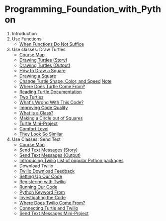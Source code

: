 # Programming_Foundation_with_Python

1. Introduction
1. Use Functions
	* [When Functions Do Not Suffice](https://www.youtube.com/watch?time_continue=15&v=T6_ncBkpJHg)
1. Use classes: Draw Turtles
	* [Course Map](https://www.youtube.com/watch?time_continue=19&v=GDLbBxd4cLc)
	* [Drawing Turtles (Story)](https://www.youtube.com/watch?time_continue=3&v=rPi80SwbEDI)
	* [Drawing Turtles (Output)](https://www.youtube.com/watch?time_continue=21&v=1cM05mJK4JQ)
	* [How to Draw a Square](https://www.youtube.com/watch?time_continue=21&v=ZPvQOJIovA8)
	* [Drawing a Square](https://www.youtube.com/watch?time_continue=16&v=yXvD0K443O0)
	* [Change Turtle Shape, Color, and Speed](https://www.youtube.com/watch?time_continue=19&v=0zuQ5GVNKew) [Note](https://docs.python.org/2/library/turtle.html#)
	* [Where Does Turtle Come From?](https://www.youtube.com/watch?time_continue=4&v=G_Mo57uoMb4)
	* [Reading Turtle Documentation](https://www.youtube.com/watch?time_continue=23&v=ESMZI8djuFo)
	* [Two Turtles](https://www.youtube.com/watch?time_continue=51&v=D1ZD1d_xx8Y)
	* [What's Wrong With This Code?](https://www.youtube.com/watch?v=4HT4BwV-bqs)
	* [Improving Code Quality](https://www.youtube.com/watch?time_continue=8&v=fIjQioYtiDw)
	* [What Is a Class?](https://www.youtube.com/watch?time_continue=17&v=vSznJAwSd78)
	* [Making a Circle out of Squares](https://www.youtube.com/watch?v=P2wRyGo_xXA)
	* [Turtle Mini-Project
](https://www.youtube.com/watch?time_continue=5&v=4Ea22iSyAK4)
	* [Comfort Level](https://www.youtube.com/watch?time_continue=5&v=yBBwkpUbNS8)
	* [They Look So Similar
](https://www.youtube.com/watch?time_continue=21&v=d4RZ6fIqKOg)
1. Use Classes: Send Text
	* [Course Map](https://www.youtube.com/watch?time_continue=7&v=1Q58F5uI8as)
	* [Send Text Messages (Story)](https://www.youtube.com/watch?time_continue=4&v=KZbOWH3AkVY)
	* [Send Text Messages (Output)](https://www.youtube.com/watch?time_continue=22&v=VLvGcAjXmhY)
	* [Introducing Twilio](https://www.youtube.com/watch?time_continue=17&v=zehuxBMcnD4) [List of popular Python packages](https://pythonwheels.com/)
	* Download Twilio
	* [Twilio Download Feedback](https://www.youtube.com/watch?v=DUUASwOpEP8)
	* [Setting Up Our Code](https://www.youtube.com/watch?time_continue=13&v=vLqoYZOjQ1s)
	* [Registering with Twilio](https://www.youtube.com/watch?time_continue=4&v=pHmX0bOVb58)
	* [Running Our Code](https://www.youtube.com/watch?time_continue=89&v=BKWocLrQxNE)
	* [Python Keyword From](https://www.youtube.com/watch?v=e_dImT2vppM)
	* [Investigating the Code](https://www.youtube.com/watch?time_continue=2&v=F_UlNT_fy7Y)
	* [Where Does Twilio Come From?](https://www.youtube.com/watch?time_continue=4&v=16xUyJBsSMw)
	* [Connecting Turtle and Twilio](https://www.youtube.com/watch?time_continue=12&v=ypyd_uzhySA)
	* [Send Text Messages Mini-Project](https://www.youtube.com/watch?v=z12bwPpO3lw)